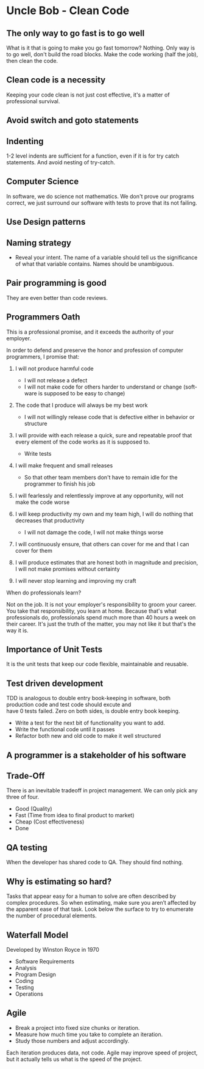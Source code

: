 # Uncle Bob - Clean Code

## The only way to go fast is to go well

What is it that is going to make you go fast tomorrow? Nothing. Only way is to go well, don't build the road blocks.
Make the code working (half the job), then clean the code.

## Clean code is a necessity

Keeping your code clean is not just cost effective, it's a matter of professional survival.

## Avoid switch and goto statements

## Indenting

1-2 level indents are sufficient for a function, even if it is for try catch statements. And avoid
nesting of try-catch.

## Computer Science

In software, we do science not mathematics. We don't prove our programs correct, we just surround
our software with tests to prove that its not failing.

## Use Design patterns

## Naming strategy

- Reveal your intent. The name of a variable should tell us the significance of what that variable contains.
  Names should be unambiguous.

## Pair programming is good

They are even better than code reviews.

## Programmers Oath

This is a professional promise, and it exceeds the authority of your employer.

In order to defend and preserve the honor and profession of computer programmers, I promise that:

1. I will not produce harmful code
    - I will not release a defect
    - I will not make code for others harder to understand or change (soft-ware is supposed to be easy to change)

2. The code that I produce will always be my best work
   - I will not willingly release code that is defective either in behavior or structure

3. I will provide with each release a quick, sure and repeatable proof that every element of the code works as
   it is supposed to.
   - Write tests

4. I will make frequent and small releases
    - So that other team members don't have to remain idle for the programmer to finish his job

5. I will fearlessly and relentlessly improve at any opportunity, will not make the code worse

6. I will keep productivity my own and my team high, I will do nothing that decreases that productivity
   - I will not damage the code, I will not make things worse

7. I will continuously ensure, that others can cover for me and that I can cover for them

8. I will produce estimates that are honest both in magnitude and precision, I will not make promises without certainty

9. I will never stop learning and improving my craft

When do professionals learn?

Not on the job. It is not your employer's responsibility to groom your career. You take that responsibility, you learn
at home. Because that's what professionals do, professionals spend much more than 40 hours a week on their career. It's
just the truth of the matter, you may not like it but that's the way it is.

## Importance of Unit Tests

It is the unit tests that keep our code flexible, maintainable and reusable.

## Test driven development

TDD is analogous to double entry book-keeping in software, both production code and test code should excute and  
have 0 tests failed. Zero on both sides, is double entry book keeping.

- Write a test for the next bit of functionality you want to add.
- Write the functional code until it passes
- Refactor both new and old code to make it well structured

## A programmer is a stakeholder of his software

## Trade-Off

There is an inevitable tradeoff in project management. We can only pick any three of four.

- Good (Quality)
- Fast (Time from idea to final product to market)
- Cheap (Cost effectiveness)
- Done

## QA testing

When the developer has shared code to QA. They should find nothing.

## Why is estimating so hard?

Tasks that appear easy for a human to solve are often described by complex procedures. So when estimating, make sure you
aren’t affected by the apparent ease of that task. Look below the surface to try to enumerate the number of procedural
elements.

## Waterfall Model

Developed by Winston Royce in 1970

- Software Requirements
- Analysis
- Program Design
- Coding
- Testing
- Operations

## Agile

- Break a project into fixed size chunks or iteration.
- Measure how much time you take to complete an iteration.
- Study those numbers and adjust accordingly.

Each iteration produces data, not code.
Agile may improve speed of project, but it actually tells us what is the speed of the project.
